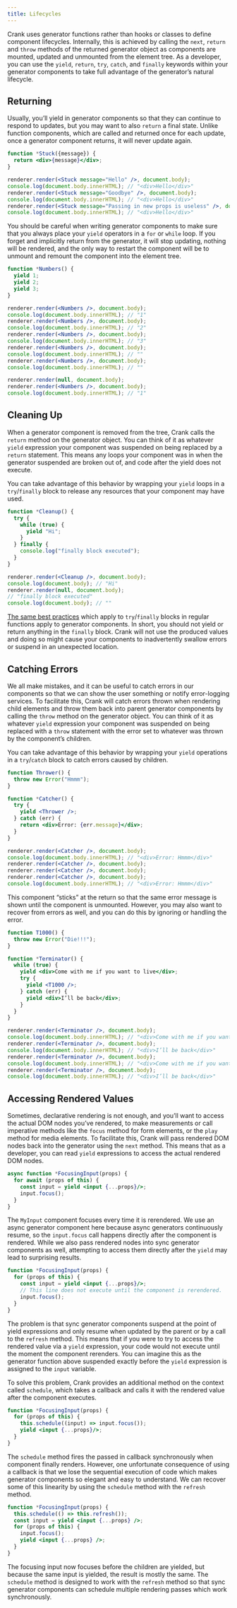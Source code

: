 ```yaml
---
title: Lifecycles
---
```


Crank uses generator functions rather than hooks or classes to define component lifecycles. Internally, this is achieved by calling the `next`, `return` and `throw` methods of the returned generator object as components are mounted, updated and unmounted from the element tree. As a developer, you can use the `yield`, `return`, `try`, `catch`, and `finally` keywords within your generator components to take full advantage of the generator’s natural lifecycle.

## Returning

Usually, you’ll yield in generator components so that they can continue to respond to updates, but you may want to also `return` a final state. Unlike function components, which are called and returned once for each update, once a generator component returns, it will never update again.

```jsx
function *Stuck({message}) {
  return <div>{message}</div>;
}

renderer.render(<Stuck message="Hello" />, document.body);
console.log(document.body.innerHTML); // "<div>Hello</div>"
renderer.render(<Stuck message="Goodbye" />, document.body);
console.log(document.body.innerHTML); // "<div>Hello</div>"
renderer.render(<Stuck message="Passing in new props is useless" />, document.body);
console.log(document.body.innerHTML); // "<div>Hello</div>"
```

You should be careful when writing generator components to make sure that you always place your `yield` operators in a `for` or `while` loop. If you forget and implicitly return from the generator, it will stop updating, nothing will be rendered, and the only way to restart the component will be to unmount and remount the component into the element tree.

```jsx
function *Numbers() {
  yield 1;
  yield 2;
  yield 3;
}

renderer.render(<Numbers />, document.body);
console.log(document.body.innerHTML); // "1"
renderer.render(<Numbers />, document.body);
console.log(document.body.innerHTML); // "2"
renderer.render(<Numbers />, document.body);
console.log(document.body.innerHTML); // "3"
renderer.render(<Numbers />, document.body);
console.log(document.body.innerHTML); // ""
renderer.render(<Numbers />, document.body);
console.log(document.body.innerHTML); // ""

renderer.render(null, document.body);
renderer.render(<Numbers />, document.body);
console.log(document.body.innerHTML); // "1"
```

## Cleaning Up

When a generator component is removed from the tree, Crank calls the `return` method on the generator object. You can think of it as whatever `yield` expression your component was suspended on being replaced by a `return` statement. This means any loops your component was in when the generator suspended are broken out of, and code after the yield does not execute.

You can take advantage of this behavior by wrapping your `yield` loops in a `try`/`finally` block to release any resources that your component may have used.

```jsx
function *Cleanup() {
  try {
    while (true) {
      yield "Hi";
    }
  } finally {
    console.log("finally block executed");
  }
}

renderer.render(<Cleanup />, document.body);
console.log(document.body); // "Hi"
renderer.render(null, document.body);
// "finally block executed"
console.log(document.body); // ""
```

[The same best practices](https://eslint.org/docs/rules/no-unsafe-finally) which apply to `try`/`finally` blocks in regular functions apply to generator components. In short, you should not yield or return anything in the `finally` block. Crank will not use the produced values and doing so might cause your components to inadvertently swallow errors or suspend in an unexpected location.

## Catching Errors
We all make mistakes, and it can be useful to catch errors in our components so that we can show the user something or notify error-logging services. To facilitate this, Crank will catch errors thrown when rendering child elements and throw them back into parent generator components by calling the `throw` method on the generator object. You can think of it as whatever `yield` expression your component was suspended on being replaced with a `throw` statement with the error set to whatever was thrown by the component’s children.

You can take advantage of this behavior by wrapping your `yield` operations in a `try`/`catch` block to catch errors caused by children.
 
```jsx
function Thrower() { 
  throw new Error("Hmmm");
}

function *Catcher() {
  try {
    yield <Thrower />;
  } catch (err) {
    return <div>Error: {err.message}</div>;
  }
}

renderer.render(<Catcher />, document.body);
console.log(document.body.innerHTML); // "<div>Error: Hmmm</div>"
renderer.render(<Catcher />, document.body);
renderer.render(<Catcher />, document.body);
renderer.render(<Catcher />, document.body);
console.log(document.body.innerHTML); // "<div>Error: Hmmm</div>"
```

This component “sticks” at the return so that the same error message is shown until the component is unmounted. However, you may also want to recover from errors as well, and you can do this by ignoring or handling the error.

```jsx
function T1000() { 
  throw new Error("Die!!!");
}

function *Terminator() {
  while (true) {
    yield <div>Come with me if you want to live</div>;
    try {
      yield <T1000 />;
    } catch (err) {
      yield <div>I’ll be back</div>;
    }
  }
}

renderer.render(<Terminator />, document.body);
console.log(document.body.innerHTML); // "<div>Come with me if you want to live</div>"
renderer.render(<Terminator />, document.body);
console.log(document.body.innerHTML); // "<div>I’ll be back</div>"
renderer.render(<Terminator />, document.body);
console.log(document.body.innerHTML); // "<div>Come with me if you want to live</div>"
renderer.render(<Terminator />, document.body);
console.log(document.body.innerHTML); // "<div>I’ll be back</div>"
```

## Accessing Rendered Values
Sometimes, declarative rendering is not enough, and you’ll want to access the actual DOM nodes you’ve rendered, to make measurements or call imperative methods like the `focus` method for form elements, or the `play` method for media elements. To facilitate this, Crank will pass rendered DOM nodes back into the generator using the `next` method. This means that as a developer, you can read `yield` expressions to access the actual rendered DOM nodes.

```jsx
async function *FocusingInput(props) {
  for await (props of this) {
    const input = yield <input {...props}/>;
    input.focus();
  }
}
```

The `MyInput` component focuses every time it is rerendered. We use an async generator component here because async generators continuously resume, so the `input.focus` call happens directly after the component is rendered. While we also pass rendered nodes into sync generator components as well, attempting to access them directly after the `yield` may lead to surprising results.

```jsx
function *FocusingInput(props) {
  for (props of this) {
    const input = yield <input {...props}/>;
    // This line does not execute until the component is rerendered.
    input.focus();
  }
}
```

The problem is that sync generator components suspend at the point of yield expressions and only resume when updated by the parent or by a call to the `refresh` method. This means that if you were to try to access the rendered value via a `yield` expression, your code would not execute until the moment the component rerenders. You can imagine this as the generator function above suspended exactly before the `yield` expression is assigned to the `input` variable.

To solve this problem, Crank provides an additional method on the context called `schedule`, which takes a callback and calls it with the rendered value after the component executes.

```jsx
function *FocusingInput(props) {
  for (props of this) {
    this.schedule((input) => input.focus());
    yield <input {...props}/>;
  }
}
```

The `schedule` method fires the passed in callback synchronously when component finally renders. However, one unfortunate consequence of using a callback is that we lose the sequential execution of code which makes generator components so elegant and easy to understand. We can recover some of this linearity by using the `schedule` method with the `refresh` method.

```jsx
function *FocusingInput(props) {
  this.schedule(() => this.refresh());
  const input = yield <input {...props} />;
  for (props of this) {
    input.focus();
    yield <input {...props} />;
  }
}
```

The focusing input now focuses before the children are yielded, but because the same input is yielded, the result is mostly the same. The `schedule` method is designed to work with the `refresh` method so that sync generator components can schedule multiple rendering passes which work synchronously.
